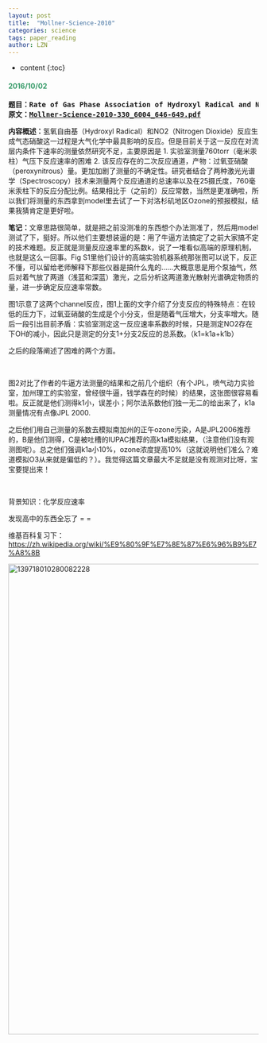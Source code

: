 ```yaml
---
layout: post
title:  "Mollner-Science-2010" 
categories: science
tags: paper_reading
author: LZN
---
```


* content
{:toc}

<h4><span style="color: #339966;"><strong>2016/10/02</strong></span></h4>
<pre><strong>题目：Rate of Gas Phase Association of Hydroxyl Radical and Nitrogen Dioxide</strong>
<strong>原文：<a href="http://202.116.70.21/L_Zealot/workspace/paperhub/warehouse/Mollner-Science-2010-330_6004_646-649.pdf">Mollner-Science-2010-330_6004_646-649.pdf</a></strong></pre>
<strong>内容概述：</strong>氢氧自由基（Hydroxyl Radical）和NO2（Nitrogen Dioxide）反应生成气态硝酸这一过程是大气化学中最具影响的反应。但是目前关于这一反应在对流层内条件下速率的测量依然研究不足，主要原因是 1. 实验室测量760torr（毫米汞柱）气压下反应速率的困难 2. 该反应存在的二次反应通道，产物：过氧亚硝酸（peroxynitrous）量。更加加剧了测量的不确定性。研究者结合了两种激光光谱学（Spectroscopy）技术来测量两个反应通道的总速率以及在25摄氏度，760毫米汞柱下的反应分配比例。结果相比于（之前的）反应常数，当然是更准确啦，所以我们将测量的东西拿到model里去试了一下对洛杉矶地区Ozone的预报模拟，结果我猜肯定是更好啦。

<strong>笔记：</strong>文章思路很简单，就是把之前没测准的东西想个办法测准了，然后用model测试了下，挺好。所以他们主要想装逼的是：用了牛逼方法搞定了之前大家搞不定的技术难题。反正就是测量反应速率里的系数k，说了一堆看似高端的原理机制，也就是这么一回事。Fig S1里他们设计的高端实验机器系统那张图可以说下，反正不懂，可以留给老师解释下那些仪器是搞什么鬼的……大概意思是用个泵抽气，然后对着气放了两道（浅蓝和深蓝）激光，之后分析这两道激光散射光谱确定物质的量，进一步确定反应速率常数。

图1示意了这两个channel反应，图1上面的文字介绍了分支反应的特殊特点：在较低的压力下，过氧亚硝酸的生成是个小分支，但是随着气压增大，分支率增大。随后一段引出目前矛盾：实验室测定这一反应速率系数的时候，只是测定NO2存在下OH的减小，因此只是测定的分支1+分支2反应的总系数。（k1=k1a+k1b）

之后的段落阐述了困难的两个方面。

&nbsp;

图2对比了作者的牛逼方法测量的结果和之前几个组织（有个JPL，喷气动力实验室，加州理工的实验室，曾经很牛逼，钱学森在的时候）的结果，这张图很容易看啦。反正就是他们测得k1小，误差小；阿尔法系数他们独一无二的给出来了，k1a测量情况有点像JPL 2000.

之后他们用自己测量的系数去模拟南加州的正午ozone污染，A是JPL2006推荐的，B是他们测得，C是被吐槽的IUPAC推荐的高k1a模拟结果，（注意他们没有观测图呢）。总之他们强调k1a小10%，ozone浓度提高10%（这就说明他们准么？难道模拟O3从来就是偏低的？）。我觉得这篇文章最大不足就是没有观测对比呀，宝宝要提出来！

&nbsp;

背景知识：化学反应速率

发现高中的东西全忘了 = =

维基百科复习下：https://zh.wikipedia.org/wiki/%E9%80%9F%E7%8E%87%E6%96%B9%E7%A8%8B

<a href="https://raw.githubusercontent.com/Novarizark/Novarizark.github.io/masthttps://raw.githubusercontent.com/Novarizark/Novarizark.github.io/master/uploads/2016/10/139718010280082228.jpg"><img class="alignnone wp-image-866 size-full" src="https://raw.githubusercontent.com/Novarizark/Novarizark.github.io/masthttps://raw.githubusercontent.com/Novarizark/Novarizark.github.io/master/uploads/2016/10/139718010280082228-e1476131794502.jpg" alt="139718010280082228" width="1280" height="948" /><span id="transmark" style="display: none; width: 0px; height: 0px;"></span></a>

&nbsp;
